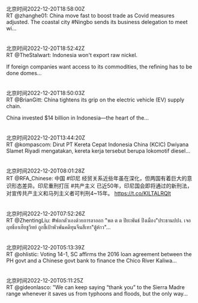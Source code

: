 北京时间2022-12-20T18:58:00Z<br>RT @zhanghe01: China move fast to boost trade as Covid measures adjusted. The coastal city #Ningbo sends its business delegation to meet wi…<br><br><br>北京时间2022-12-20T18:52:42Z<br>RT @TheStalwart: Indonesia won't export raw nickel.

If foreign companies want access to its commodities, the refining has to be done domes…<br><br><br>北京时间2022-12-20T18:50:03Z<br>RT @BrianGitt: China tightens its grip on the electric vehicle (EV) supply chain.

China invested $14 billion in Indonesia—the heart of the…<br><br><br>北京时间2022-12-20T13:44:20Z<br>RT @kompascom: Dirut PT Kereta Cepat Indonesia China (KCIC) Dwiyana Slamet Riyadi mengatakan, kereta kerja tersebut berupa lokomotif diesel…<br><br><br>北京时间2022-12-20T08:01:28Z<br>RT @RFA_Chinese: 中国 #印尼 经贸关系近些年虽在深化，但两国有着巨大的意识形态差异。印尼重刑打压 #共产主义 已近50年，印尼国会即将通过的新刑法，对宣传共产主义和马列主义者可判刑4~15年。
https://t.co/KILTALRQlt<br><br><br>北京时间2022-12-20T07:52:26Z<br>RT @ZhentingLiu: #ฟอกตัวเองด้วยการลาออก
"พล ต ต ปิยะพันธ์ ปิงเมือง"ประธานปปง. เจอฤทธิ์อาเฮียชูวิทย์ ถูกชี้เป้าพัวพันคดีทุนจีนสีเทา"ตู้ห้าว"…<br><br><br>北京时间2022-12-20T05:13:39Z<br>RT @ohlistic: Voting 14-1, SC affirms the 2016 loan agreement between the PH govt and a Chinese govt bank to finance the Chico River Kaliwa…<br><br><br>北京时间2022-12-20T05:11:25Z<br>RT @gideonlasco: "We can keep saying “thank you” to the Sierra Madre range whenever it saves us from typhoons and floods, but the only way…<br><br><br>